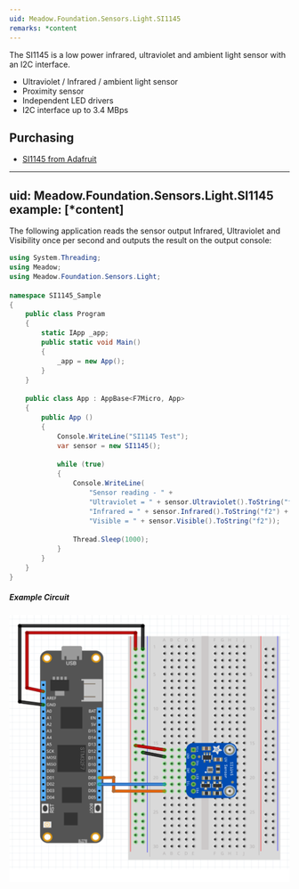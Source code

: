 ```yaml
---
uid: Meadow.Foundation.Sensors.Light.SI1145
remarks: *content
---
```


The SI1145 is a low power infrared, ultraviolet and ambient light sensor with an I2C interface.

* Ultraviolet / Infrared / ambient light sensor
* Proximity sensor
* Independent LED drivers
* I2C interface up to 3.4 MBps

## Purchasing

* [SI1145 from Adafruit](https://www.adafruit.com/product/1777)

---
uid: Meadow.Foundation.Sensors.Light.SI1145
example: [*content]
---

The following application reads the sensor output Infrared, Ultraviolet and Visibility once per second and outputs the result on the output console:

```csharp
using System.Threading;
using Meadow;
using Meadow.Foundation.Sensors.Light;

namespace SI1145_Sample
{
    public class Program
    {
        static IApp _app; 
        public static void Main()
        {
            _app = new App();
        }
    }
    
    public class App : AppBase<F7Micro, App>
    {
        public App ()
        {
            Console.WriteLine("SI1145 Test");
            var sensor = new SI1145();
            
            while (true)
            {
                Console.WriteLine(
                    "Sensor reading - " + 
                    "Ultraviolet = " + sensor.Ultraviolet().ToString("f2") +
                    "Infrared = " + sensor.Infrared().ToString("f2") +
                    "Visible = " + sensor.Visible().ToString("f2"));

                Thread.Sleep(1000);
            }
        }
    }
}
```

##### Example Circuit

![](/API_Assets/Meadow.Foundation.Sensors.Light.SI1145/SI1145.svg)